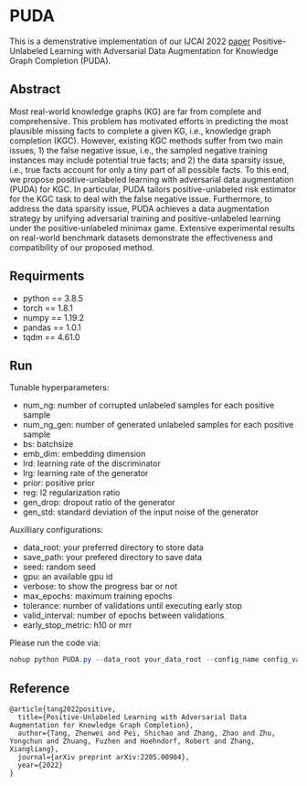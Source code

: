 # PUDA

This is a demenstrative implementation of our IJCAI 2022 [paper](https://arxiv.org/abs/2205.00904) Positive-Unlabeled Learning with Adversarial Data Augmentation for Knowledge Graph Completion (PUDA).

## Abstract

Most real-world knowledge graphs (KG) are far from complete and comprehensive. This problem has motivated efforts in predicting the most plausible missing facts to complete a given KG, i.e., knowledge graph completion (KGC). However, existing KGC methods suffer from two main issues, 1) the false negative issue, i.e., the  sampled negative training instances may include potential true facts; and 2) the data sparsity issue, i.e., true facts account for only a tiny part of all possible facts. To this end, we propose positive-unlabeled learning with adversarial data augmentation (PUDA) for KGC. In particular, PUDA tailors positive-unlabeled risk estimator for the KGC task to deal with the false negative issue. Furthermore, to address the data sparsity issue, PUDA achieves a data augmentation strategy by unifying adversarial training and positive-unlabeled learning under the positive-unlabeled minimax game. Extensive experimental results on real-world benchmark datasets demonstrate the effectiveness and compatibility of our proposed method. 

## Requirments
* python == 3.8.5
* torch == 1.8.1
* numpy == 1.19.2
* pandas == 1.0.1
* tqdm == 4.61.0
  
## Run

Tunable hyperparameters:
- num_ng: number of corrupted unlabeled samples for each positive sample
- num_ng_gen: number of generated unlabeled samples for each positive sample
- bs: batchsize
- emb_dim: embedding dimension
- lrd: learning rate of the discriminator
- lrg: learning rate of the generator
- prior: positive prior 
- reg: l2 regularization ratio
- gen_drop: dropout ratio of the generator
- gen_std: standard deviation of the input noise of the generator

Auxilliary configurations:
- data_root: your preferred directory to store data
- save_path: your prefered directory to save data
- seed: random seed
- gpu: an available gpu id
- verbose: to show the progress bar or not
- max_epochs: maximum training epochs
- tolerance: number of validations until executing early stop
- valid_interval: number of epochs between validations
- early_stop_metric: h10 or mrr

Please run the code via:

```powershell
nohup python PUDA.py --data_root your_data_root --config_name config_value >your_log_file 2>&1 &
```

## Reference

```
@article{tang2022positive,
  title={Positive-Unlabeled Learning with Adversarial Data Augmentation for Knowledge Graph Completion},
  author={Tang, Zhenwei and Pei, Shichao and Zhang, Zhao and Zhu, Yongchun and Zhuang, Fuzhen and Hoehndorf, Robert and Zhang, Xiangliang},
  journal={arXiv preprint arXiv:2205.00904},
  year={2022}
}
```
